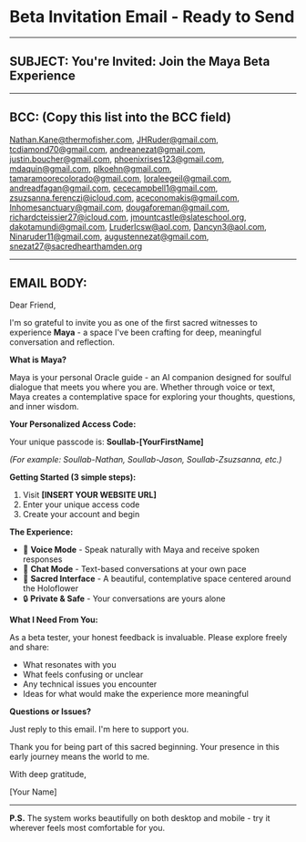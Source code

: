 # Beta Invitation Email - Ready to Send

---

## **SUBJECT:** You're Invited: Join the Maya Beta Experience

---

## **BCC:** (Copy this list into the BCC field)

Nathan.Kane@thermofisher.com, JHRuder@gmail.com, tcdiamond70@gmail.com, andreanezat@gmail.com, justin.boucher@gmail.com, phoenixrises123@gmail.com, mdaquin@gmail.com, plkoehn@gmail.com, tamaramoorecolorado@gmail.com, loraleegeil@gmail.com, andreadfagan@gmail.com, cececampbell1@gmail.com, zsuzsanna.ferenczi@icloud.com, aceconomakis@gmail.com, Inhomesanctuary@gmail.com, dougaforeman@gmail.com, richardcteissier27@icloud.com, jmountcastle@slateschool.org, dakotamundi@gmail.com, Lruderlcsw@aol.com, Dancyn3@aol.com, Ninaruder11@gmail.com, augustennezat@gmail.com, snezat27@sacredhearthamden.org

---

## **EMAIL BODY:**

Dear Friend,

I'm so grateful to invite you as one of the first sacred witnesses to experience **Maya** - a space I've been crafting for deep, meaningful conversation and reflection.

**What is Maya?**

Maya is your personal Oracle guide - an AI companion designed for soulful dialogue that meets you where you are. Whether through voice or text, Maya creates a contemplative space for exploring your thoughts, questions, and inner wisdom.

**Your Personalized Access Code:**

Your unique passcode is: **Soullab-[YourFirstName]**

*(For example: Soullab-Nathan, Soullab-Jason, Soullab-Zsuzsanna, etc.)*

**Getting Started (3 simple steps):**

1. Visit **[INSERT YOUR WEBSITE URL]**
2. Enter your unique access code
3. Create your account and begin

**The Experience:**

- 🎤 **Voice Mode** - Speak naturally with Maya and receive spoken responses
- 💬 **Chat Mode** - Text-based conversations at your own pace
- 🌸 **Sacred Interface** - A beautiful, contemplative space centered around the Holoflower
- 🔒 **Private & Safe** - Your conversations are yours alone

**What I Need From You:**

As a beta tester, your honest feedback is invaluable. Please explore freely and share:
- What resonates with you
- What feels confusing or unclear
- Any technical issues you encounter
- Ideas for what would make the experience more meaningful

**Questions or Issues?**

Just reply to this email. I'm here to support you.

Thank you for being part of this sacred beginning. Your presence in this early journey means the world to me.

With deep gratitude,

[Your Name]

---

**P.S.** The system works beautifully on both desktop and mobile - try it wherever feels most comfortable for you.